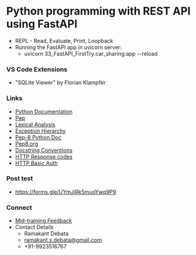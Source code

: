 # Python programming with REST API using FastAPI
* REPL - Read, Evaluate, Print, Loopback
* Running the FastAPI app in uvicorn server:
    * uvicorn 33_FastAPI_FirstTry.car_sharing:app --reload

### VS Code Extensions
* "SQLite Viewer" by Florian Klampfer

### Links
* [Python Documentation](https://docs.python.org/3/)
* [Pep](https://peps.python.org/)
* [Lexical Analysis](https://docs.python.org/3/reference/lexical_analysis.html)
* [Exception Hierarchy](https://docs.python.org/3/library/exceptions.html#exception-hierarchy)
* [Pep-8 Python Doc](https://peps.python.org/pep-0008/)
* [Pep8.org](https://pep8.org/)
* [Docstring Conventions](https://peps.python.org/pep-0257/)
* [HTTP Response codes](https://developer.mozilla.org/en-US/docs/Web/HTTP/Status)
* [HTTP Basic Auth](https://fastapi.tiangolo.com/advanced/security/http-basic-auth/)

### Post test
* https://forms.gle/UYmJiRk5muoYwq9P9

### Connect
* [Mid-training Feedback](https://forms.gle/LaxgNjSraFvKtY3J6)
* Contact Details
    * Ramakant Debata
    * ramakant.s.debata@gmail.com
    * +91-9923516767